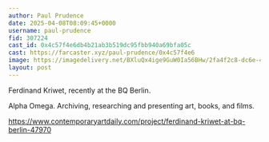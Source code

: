 ```yaml
---
author: Paul Prudence
date: 2025-04-08T08:09:45+0000
username: paul-prudence
fid: 307224
cast_id: 0x4c57f4e6db4b21ab3b519dc95fbb940a69bfa05c
cast: https://farcaster.xyz/paul-prudence/0x4c57f4e6
image: https://imagedelivery.net/BXluQx4ige9GuW0Ia56BHw/2fa4f2c8-dc6e-421f-22ec-49b3d9029000/original
layout: post
---
```


Ferdinand Kriwet, recently at the BQ Berlin.

Alpha Omega. Archiving, researching and presenting art, books, and films.

https://www.contemporaryartdaily.com/project/ferdinand-kriwet-at-bq-berlin-47970

<img src='https://imagedelivery.net/BXluQx4ige9GuW0Ia56BHw/2fa4f2c8-dc6e-421f-22ec-49b3d9029000/original' alt='' referrerpolicy='no-referrer'/>
